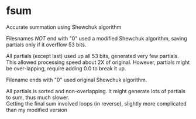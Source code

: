 # fsum
Accurate summation using Shewchuk algorithm

Filesnames *NOT* end with "0" used a modified Shewchuk algorithm, saving partials only if it overflow 53 bits.

All partials (except last) used up all 53 bits, generated very few partials.  This allowed processing speed about
2X of original.  However, partials might be over-lapping, require adding 0.0 to break it up.

Filename ends with "0" used original Shewchuk algorithm.

All partials is sorted and non-overlapping.  It might generate lots of partials to sum, thus much slower.  
Getting the final sum involved loops (in reverse), slightly more complicated than my modified version

